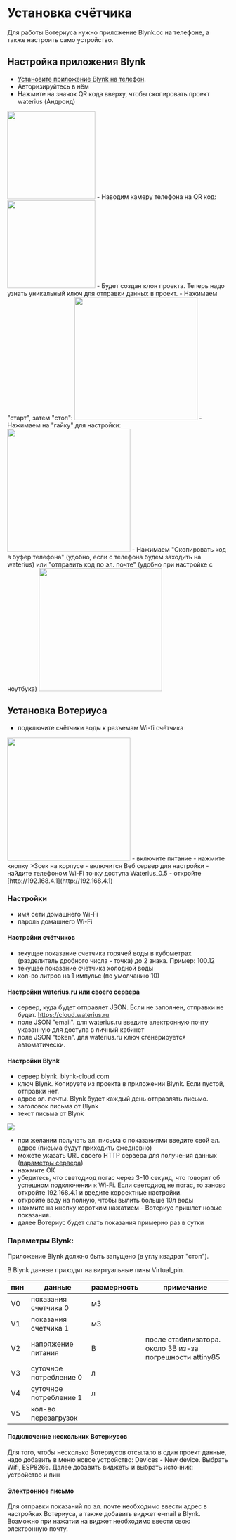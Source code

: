 
# Установка счётчика
Для работы Вотериуса нужно приложение Blynk.cc на телефоне, а также настроить само устройство.

## Настройка приложения Blynk
- [Установите приложение Blynk на телефон](https://www.blynk.cc/getting-started).
- Авторизируйтесь в нём
- Нажмите на значок QR кода вверху, чтобы скопировать проект waterius (Андроид)
<img src="https://github.com/dontsovcmc/waterius/blob/master/files/step01.png" data-canonical-src="https://github.com/dontsovcmc/waterius/blob/master/files/step01.png" width="200"/> 
- Наводим камеру телефона на QR код:
<img src="https://github.com/dontsovcmc/waterius/blob/master/files/qr.png" data-canonical-src="https://github.com/dontsovcmc/waterius/blob/master/files/qr.png" width="200"/> 
- Будет создан клон проекта. Теперь надо узнать уникальный ключ для отправки данных в проект.
- Нажимаем "старт", затем "стоп":
<img src="https://github.com/dontsovcmc/waterius/blob/master/files/step02.png" data-canonical-src="https://github.com/dontsovcmc/waterius/blob/master/files/step02.png" width="280"/> 
- Нажимаем на "гайку" для настройки:
<img src="https://github.com/dontsovcmc/waterius/blob/master/files/step03.png" data-canonical-src="https://github.com/dontsovcmc/waterius/blob/master/files/step03.png" width="280"/> 
- Нажимаем "Скопировать код в буфер телефона" (удобно, если с телефона будем заходить на waterius) или "отправить код по эл. почте" (удобно при настройке с ноутбука)
<img src="https://github.com/dontsovcmc/waterius/blob/master/files/step04.png" data-canonical-src="https://github.com/dontsovcmc/waterius/blob/master/files/step04.png" width="280"/> 

## Установка Вотериуса
- подключите счётчики воды к разъемам Wi-fi счётчика
<img src="https://github.com/dontsovcmc/waterius/blob/master/files/input.png" data-canonical-src="https://github.com/dontsovcmc/waterius/blob/master/files/input.png" width="280"/> 
- включите питание
- нажмите кнопку >3сек на корпусе - включится Веб сервер для настройки
- найдите телефоном Wi-Fi точку доступа Waterius_0.5
- откройте [http://192.168.4.1](http://192.168.4.1)

### Настройки 
- имя сети домашнего Wi-Fi
- пароль домашнего Wi-Fi
#### Настройки счётчиков
- текущее показание счетчика горячей воды в кубометрах (разделитель дробного числа - точка) до 2 знака. Пример: 100.12
- текущее показание счетчика холодной воды
- кол-во литров на 1 импульс (по умолчанию 10)
#### Настройки waterius.ru или своего сервера
- сервер, куда будет отправлет JSON. Если не заполнен, отправки не будет. https://cloud.waterius.ru
- поле JSON "email". для waterius.ru введите электронную почту указанную для доступа в личный кабинет
- поле JSON "token". для waterius.ru ключ сгенерируется автоматически.
#### Настройки Blynk
- сервер blynk. blynk-cloud.com
- ключ Blynk. Копируете из проекта в приложении Blynk. Если пустой, отправки нет.
- адрес эл. почты. Blynk будет каждый день отправлять письмо.
- заголовок письма от Blynk
- текст письма от Blynk


<img src="https://github.com/dontsovcmc/waterius/blob/master/files/wifi_setup.jpg" data-canonical-src="https://github.com/dontsovcmc/waterius/blob/master/files/wifi_setup.jpg"/> 

- при желании получать эл. письма с показаниями введите свой эл. адрес (письма будут приходить ежедневно)
- можете указать URL своего HTTP сервера для получения данных ([параметры сервера](https://github.com/dontsovcmc/waterius/blob/master/Export.md))
- нажмите ОК
- убедитесь, что светодиод погас через 3-10 секунд, что говорит об успешном подключении к Wi-Fi. Если светодиод не погас, то заново откройте 192.168.4.1 и введите корректные настройки.
- откройте воду на полную, чтобы вылить больше 10л воды
- нажмите на кнопку коротким нажатием - Вотериус пришлет новые показания.
- далее Вотериус будет слать показания примерно раз в сутки

### Параметры Blynk: 

Приложение Blynk должно быть запущено (в углу квадрат "стоп").

В Blynk данные приходят на виртуальные пины Virtual_pin.

| пин | данные | размерность | примечание |   
| ---- | ---- | ---- | ---- |
| V0 | показания счетчика 0 | м3 |  |
| V1 | показания счетчика 1 | м3 |  |
| V2 | напряжение питания | В | после стабилизатора. около 3В из-за погрешности attiny85 |
| V3 | суточное потребление 0 | л |  |
| V4 | суточное потребление 1 | л |  |
| V5 | кол-во перезагрузок |  |  |


#### Подключение нескольких Вотериусов

Для того, чтобы несколько Вотериусов отсылало в один проект данные, надо добавить в меню новое устройство: Devices - New device. Выбрать Wifi, ESP8266.
Далее добавить виджеты и выбрать источник: устройство и пин


#### Электронное письмо

Для отправки показаний по эл. почте необходимо ввести адрес в настройках Вотериуса, а также добавить виджет e-mail в Blynk. 
Возможно при нажатии на виджет необходимо ввести свою электронную почту.

